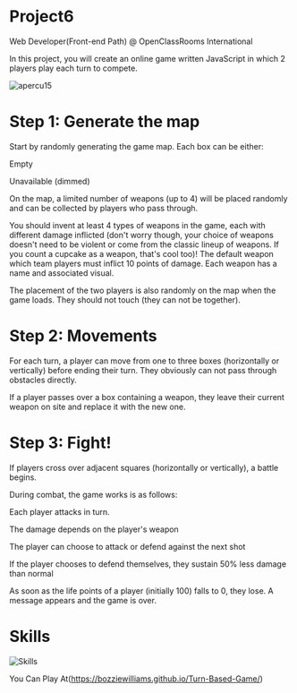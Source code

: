 # Project6
Web Developer(Front-end Path) @ OpenClassRooms International

In this project, you will create an online game written JavaScript in which 2 players play each turn to compete. 

![apercu15](https://user-images.githubusercontent.com/47401781/86554974-c0725600-bf57-11ea-85bf-4b9c76efb3a2.png)

# Step 1: Generate the map
Start by randomly generating the game map. Each box can be either:

Empty

Unavailable (dimmed)

On the map, a limited number of weapons (up to 4) will be placed randomly and can be collected by players who pass through.

You should invent at least 4 types of weapons in the game, each with different damage inflicted (don't worry though, your choice of weapons doesn't need to be violent or come from the classic lineup of weapons. If you count a cupcake as a weapon, that's cool too)! The default weapon which team players must inflict 10 points of damage. Each weapon has a name and associated visual.

The placement of the two players is also randomly on the map when the game loads. They should not touch (they can not be together).
# Step 2: Movements
For each turn, a player can move from one to three boxes (horizontally or vertically) before ending their turn. They obviously can not pass through obstacles directly.

If a player passes over a box containing a weapon, they leave their current weapon on site and replace it with the new one.

# Step 3: Fight!
If players cross over adjacent squares (horizontally or vertically), a battle begins.

During combat, the game works is as follows:

Each player attacks in turn.

The damage depends on the player's weapon

The player can choose to attack or defend against the next shot

If the player chooses to defend themselves, they sustain 50% less damage than normal

As soon as the life points of a player (initially 100) falls to 0, they lose. A message appears and the game is over.
# Skills

![Skills](https://user-images.githubusercontent.com/47401781/87248415-0a7c9f80-c462-11ea-8c9a-818c85aa8c03.PNG)


You Can Play At(https://bozziewilliams.github.io/Turn-Based-Game/)
